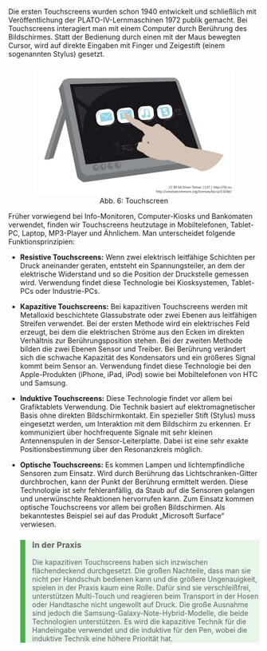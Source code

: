 <!-- filename: 09_Touchscreen.md -->
<!-- title: Touchscreen -->

Die ersten Touchscreens wurden schon 1940 entwickelt und schließlich mit Veröffentlichung der PLATO-IV-Lernmaschinen 1972 publik gemacht. Bei Touchscreens interagiert man mit einem Computer durch Berührung des Bildschirmes. Statt der Bedienung durch einen mit der Maus bewegten Cursor, wird auf direkte Eingaben mit Finger und Zeigestift (einem sogenannten Stylus) gesetzt.

<center><figure>
  <img src="img/6_Touchscreen.jpg" alt="Abb. 6: Touchscreen">
  <figcaption>Abb. 6: Touchscreen</figcaption>
</figure></center>


Früher vorwiegend bei Info-Monitoren, Computer-Kiosks und Bankomaten verwendet, finden wir Touchscreens heutzutage in Mobiltelefonen, Tablet-PC, Laptop, MP3-Player und Ähnlichem. Man unterscheidet folgende Funktionsprinzipien:

- **Resistive Touchscreens:** Wenn zwei elektrisch leitfähige Schichten per Druck aneinander geraten, entsteht ein Spannungsteiler, an dem der elektrische Widerstand und so die Position der Druckstelle gemessen wird. Verwendung findet diese Technologie bei Kiosksystemen, Tablet-PCs oder Industrie-PCs.
- **Kapazitive Touchscreens:** Bei kapazitiven Touchscreens werden mit Metalloxid beschichtete Glassubstrate oder zwei Ebenen aus leitfähigen Streifen verwendet. Bei der ersten Methode wird ein elektrisches Feld erzeugt, bei dem die elektrischen Ströme aus den Ecken im direkten Verhältnis zur Berührungsposition stehen. Bei der zweiten Methode bilden die zwei Ebenen Sensor und Treiber. Bei Berührung verändert sich die schwache Kapazität des Kondensators und ein größeres Signal kommt beim Sensor an. Verwendung findet diese Technologie bei den Apple-Produkten (iPhone, iPad, iPod) sowie bei Mobiltelefonen von HTC und Samsung.

- **Induktive Touchscreens:** Diese Technologie findet vor allem bei Grafiktablets Verwendung. Die Technik basiert auf elektromagnetischer Basis ohne direkten Bildschirmkontakt. Ein spezieller Stift (Stylus) muss eingesetzt werden, um Interaktion mit dem Bildschirm zu erkennen. Er kommuniziert über hochfrequente Signale mit sehr kleinen Antennenspulen in der Sensor-Leiterplatte. Dabei ist eine sehr exakte Positionsbestimmung über den Resonanzkreis möglich.
- **Optische Touchscreens:** Es kommen Lampen und lichtempfindliche Sensoren zum Einsatz. Wird durch Berührung das Lichtschranken-Gitter durchbrochen, kann der Punkt der Berührung ermittelt werden. Diese Technologie ist sehr fehleranfällig, da Staub auf die Sensoren gelangen und unerwünschte Reaktionen hervorrufen kann. Zum Einsatz kommen optische Touchscreens vor allem bei großen Bildschirmen. Als bekanntestes Beispiel sei auf das Produkt „Microsoft Surface“ verwiesen.

<blockquote style="background: #E8F5E9; border-left: 10px solid #4CAF50">

### In der Praxis

Die kapazitiven Touchscreens haben sich inzwischen flächendeckend durchgesetzt. Die großen Nachteile, dass man sie nicht per Handschuh bedienen kann und die größere Ungenauigkeit, spielen in der Praxis kaum eine Rolle. Dafür sind sie verschleißfrei, unterstützen Multi-Touch und reagieren beim Transport in der Hosen oder Handtasche nicht ungewollt auf Druck. Die große Ausnahme sind jedoch die Samsung-Galaxy-Note-Hybrid-Modelle, die beide Technologien unterstützen. Es wird die kapazitive Technik für die Handeingabe verwendet und die induktive für den Pen, wobei die induktive Technik eine höhere Priorität hat.

</blockquote>
